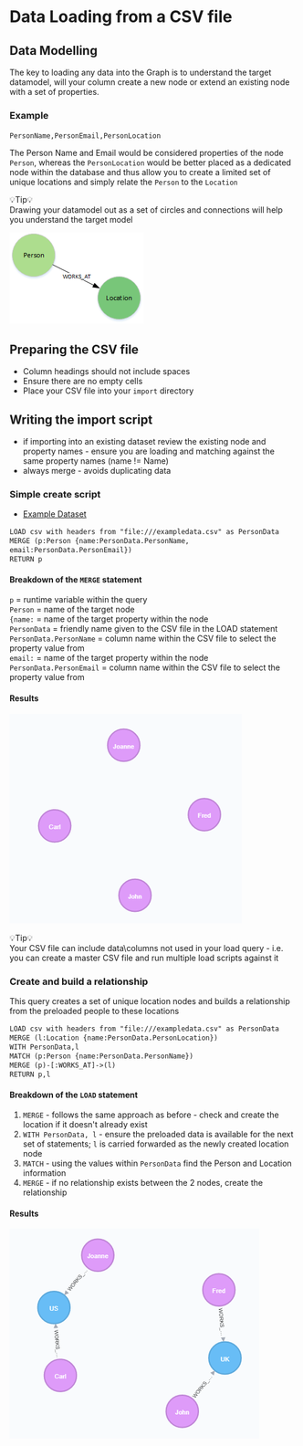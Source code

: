# Data Loading from a CSV file

## Data Modelling
The key to loading any data into the Graph is to understand the target datamodel, will your column create a new node or extend an existing node with a set of properties.   

###  Example

`PersonName,PersonEmail,PersonLocation`

The Person Name and Email would be considered properties of the node `Person`, whereas the `PersonLocation` would be better placed as a dedicated node within the database and thus allow you to create a limited set of unique locations and simply relate the `Person` to the `Location`

:bulb:Tip:bulb:<br>
Drawing your datamodel out as a set of circles and connections will help you understand the target model

![example 1](images/datamodel1.png)

## Preparing the CSV file
- Column headings should not include spaces
- Ensure there are no empty cells
- Place your CSV file into your `import` directory

## Writing the import script
- if importing into an existing dataset review the existing node and property names - ensure you are loading and matching against the same property names (name != Name)
- always merge - avoids duplicating data


### Simple create script

- [Example Dataset](exampledata.csv)

~~~
LOAD csv with headers from "file:///exampledata.csv" as PersonData
MERGE (p:Person {name:PersonData.PersonName, email:PersonData.PersonEmail})
RETURN p
~~~

#### Breakdown of the `MERGE` statement
`p` = runtime variable within the query<br>
`Person` = name of the target node<br>
`{name:` = name of the target property within the node<br>
`PersonData` = friendly name given to the CSV file in the LOAD statement<br>
`PersonData.PersonName` = column name within the CSV file to select the property value from<br>
`email:` = name of the target property within the node<br>
`PersonData.PersonEmail` = column name within the CSV file to select the property value from<br>

#### Results

![](images/firstLoad.png)<br>

:bulb:Tip:bulb:<br>
Your CSV file can include data\columns not used in your load query - i.e. you can create a master CSV file and run multiple load scripts against it<br>


### Create and build a relationship
This query creates a set of unique location nodes and builds a relationship from the preloaded people to these locations

~~~
LOAD csv with headers from "file:///exampledata.csv" as PersonData
MERGE (l:Location {name:PersonData.PersonLocation})
WITH PersonData,l
MATCH (p:Person {name:PersonData.PersonName})
MERGE (p)-[:WORKS_AT]->(l)
RETURN p,l
~~~

#### Breakdown of the `LOAD` statement

1. `MERGE` - follows the same approach as before - check and create the location if it doesn't already exist
2. `WITH PersonData, l` - ensure the preloaded data is available for the next set of statements; `l` is carried forwarded as the newly created location node
3. `MATCH` - using the values within `PersonData` find the Person and Location information
4. `MERGE` - if no relationship exists between the 2 nodes, create the relationship

#### Results

![](images/secondLoad.png)<br>